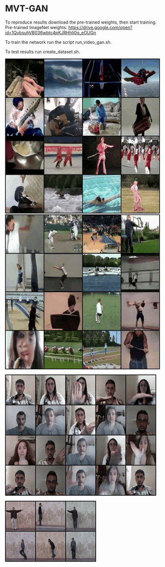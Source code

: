# MVT-GAN

To reproduce results download the pre-trained weights, then start training. 
Pre-trained ImageNet weights: https://drive.google.com/open?id=1QvbsuhVB036wbtc4pKJRHhli0q_eOUGn

To train the network run the script run_video_gan.sh.

To test results run create_dataset.sh.

![Farmers Market Finder Demo3](demos/ucf.gif) ![Farmers Market Finder Demo 4](demos/ucf_2.gif)

![Farmers Market Finder Demo 2| height = 200px](demos/jester_video.gif)

![Farmers Market Finder Demo](demos/weiz_video.gif)
